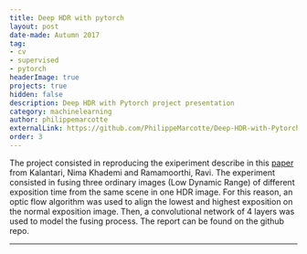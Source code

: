 ```yaml
---
title: Deep HDR with pytorch
layout: post
date-made: Autumn 2017
tag: 
- cv
- supervised
- pytorch
headerImage: true
projects: true
hidden: false
description: Deep HDR with Pytorch project presentation
category: machinelearning
author: philippemarcotte
externalLink: https://github.com/PhilippeMarcotte/Deep-HDR-with-Pytorch
order: 3
---
```


The project consisted in reproducing the exiperiment describe in this [paper](http://cseweb.ucsd.edu/~viscomp/projects/SIG17HDR/) from 
Kalantari, Nima Khademi and Ramamoorthi, Ravi. The experiment consisted in fusing three ordinary images (Low Dynamic Range) of different exposition time from the same scene in one HDR image. For this reason, an optic flow algorithm was used to align the lowest and highest exposition on the normal exposition image. Then, a convolutional network of 4 layers was used to model the fusing process. The report can be found on the github repo.

---